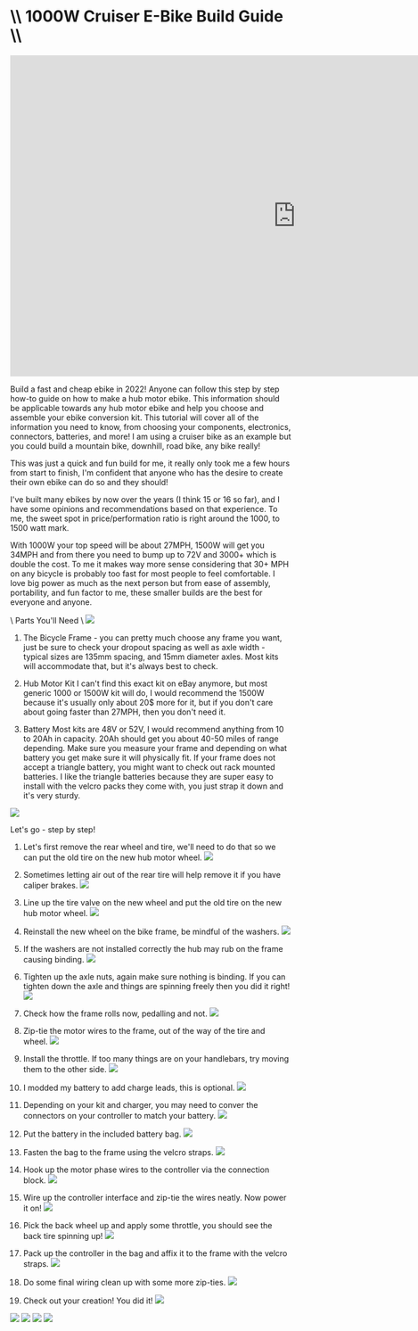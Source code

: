 # \\\ 1000W Cruiser E-Bike Build Guide \\\

<div class="video-container"><iframe width="1024" height="576" src="https://www.youtube.com/embed/L0SnN9du-Ac" title="YouTube video player" frameborder="0" allow="accelerometer; autoplay; clipboard-write; encrypted-media; gyroscope; picture-in-picture" allowfullscreen></iframe></div>

Build a fast and cheap ebike in 2022! Anyone can follow this step by step how-to guide on how to make a hub motor ebike. This information should be applicable towards any hub motor ebike and help you choose and assemble your ebike conversion kit. This tutorial will cover all of the information you need to know, from choosing your components, electronics, connectors, batteries, and more! I am using a cruiser bike as an example but you could build a mountain bike, downhill, road bike, any bike really! 

This was just a quick and fun build for me, it really only took me a few hours from start to finish, I'm confident that anyone who has the desire to create their own ebike can do so and they should!

I've built many ebikes by now over the years (I think 15 or 16 so far), and I have some opinions and recommendations based on that experience. To me, the sweet spot in price/performation ratio is right around the 1000, to 1500 watt mark. 

With 1000W your top speed will be about 27MPH, 1500W will get you 34MPH and from there you need to bump up to 72V and 3000+ which is double the cost. To me it makes way more sense considering that 30+ MPH on any bicycle is probably too fast for most people to feel comfortable. I love big power as much as the next person but from ease of assembly, portability, and fun factor to me, these smaller builds are the best for everyone and anyone. 

\\ Parts You'll Need \\
![](parts.jpg)

1. The Bicycle Frame - you can pretty much choose any frame you want, just be sure to check your dropout spacing as well as axle width - typical sizes are 135mm spacing, and 15mm diameter axles. Most kits will accommodate that, but it's always best to check. 

2. Hub Motor Kit
I can't find this exact kit on eBay anymore, but most generic 1000 or 1500W kit will do, I would recommend the 1500W because it's usually only about 20$ more for it, but if you don't care about going faster than 27MPH, then you don't need it. 

2. Battery
Most kits are 48V or 52V, I would recommend anything from 10 to 20Ah in capacity. 20Ah should get you about 40-50 miles of range depending. Make sure you measure your frame and depending on what battery you get make sure it will physically fit. If your frame does not accept a triangle battery, you might want to check out rack mounted batteries. I like the triangle batteries because they are super easy to install with the velcro packs they come with, you just strap it down and it's very sturdy. 

![](parts2.jpg)

Let's go - step by step!

1. Let's first remove the rear wheel and tire, we'll need to do that so we can put the old tire on the new hub motor wheel. 
![](tire1.jpg)

2. Sometimes letting air out of the rear tire will help remove it if you have caliper brakes. 
![](tire2.jpg)
 
3. Line up the tire valve on the new wheel and put the old tire on the new hub motor wheel. 
![](tire3.jpg)

4. Reinstall the new wheel on the bike frame, be mindful of the washers. 
![](tire4.jpg)

5. If the washers are not installed correctly the hub may rub on the frame causing binding.
![](washers.jpg)

6. Tighten up the axle nuts, again make sure nothing is binding. If you can tighten down the axle and things are spinning freely then you did it right! 
![](tighten.jpg)

7. Check how the frame rolls now, pedalling and not.
![](frame.jpg)

8. Zip-tie the motor wires to the frame, out of the way of the tire and wheel. 
![](wiring1.jpg)

9. Install the throttle. If too many things are on your handlebars, try moving them to the other side. 
![](throttle.jpg)

10. I modded my battery to add charge leads, this is optional. 
![](batterymod.jpg)

11. Depending on your kit and charger, you may need to conver the connectors on your controller to match your battery. 
![](controller.jpg)

12. Put the battery in the included battery bag. 
![](bag.jpg)

13. Fasten the bag to the frame using the velcro straps. 
![](bag2.jpg)

14. Hook up the motor phase wires to the controller via the connection block.
![](phase.jpg)

15. Wire up the controller interface and zip-tie the wires neatly. Now power it on! 
![](power.jpg)

16. Pick the back wheel up and apply some throttle, you should see the back tire spinning up!
![](power2.jpg)

17. Pack up the controller in the bag and affix it to the frame with the velcro straps.
![](conbag.jpg)

18. Do some final wiring clean up with some more zip-ties. 
![](wireclean.jpg)

19. Check out your creation! You did it! 
![](throttle.jpg)

![](final1.jpg)
![](final2.jpg)
![](final3.jpg)
![](final4.jpg)
